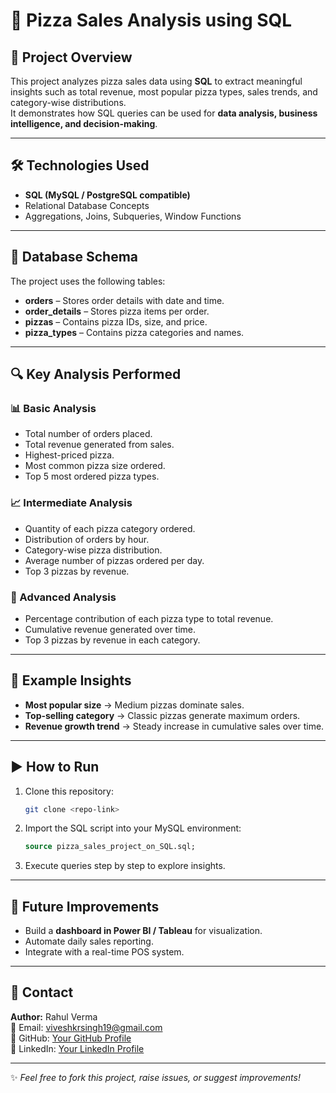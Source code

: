 # 🍕 Pizza Sales Analysis using SQL

## 📌 Project Overview
This project analyzes pizza sales data using **SQL** to extract meaningful insights such as total revenue, most popular pizza types, sales trends, and category-wise distributions.  
It demonstrates how SQL queries can be used for **data analysis, business intelligence, and decision-making**.

---

## 🛠️ Technologies Used
- **SQL (MySQL / PostgreSQL compatible)**
- Relational Database Concepts
- Aggregations, Joins, Subqueries, Window Functions

---

## 📂 Database Schema
The project uses the following tables:
- **orders** – Stores order details with date and time.  
- **order_details** – Stores pizza items per order.  
- **pizzas** – Contains pizza IDs, size, and price.  
- **pizza_types** – Contains pizza categories and names.  

---

## 🔍 Key Analysis Performed

### 📊 Basic Analysis
- Total number of orders placed.  
- Total revenue generated from sales.  
- Highest-priced pizza.  
- Most common pizza size ordered.  
- Top 5 most ordered pizza types.  

### 📈 Intermediate Analysis
- Quantity of each pizza category ordered.  
- Distribution of orders by hour.  
- Category-wise pizza distribution.  
- Average number of pizzas ordered per day.  
- Top 3 pizzas by revenue.  

### 🚀 Advanced Analysis
- Percentage contribution of each pizza type to total revenue.  
- Cumulative revenue generated over time.  
- Top 3 pizzas by revenue in each category.  

---

## 📑 Example Insights
- **Most popular size** → Medium pizzas dominate sales.  
- **Top-selling category** → Classic pizzas generate maximum orders.  
- **Revenue growth trend** → Steady increase in cumulative sales over time.  

---

## ▶️ How to Run
1. Clone this repository:  
   ```bash
   git clone <repo-link>
   ```
2. Import the SQL script into your MySQL environment:  
   ```sql
   source pizza_sales_project_on_SQL.sql;
   ```
3. Execute queries step by step to explore insights.

---

## 📌 Future Improvements
- Build a **dashboard in Power BI / Tableau** for visualization.  
- Automate daily sales reporting.  
- Integrate with a real-time POS system.  

---

## 📧 Contact
**Author:** Rahul Verma  
📩 Email: viveshkrsingh19@gmail.com  
🔗 GitHub: [Your GitHub Profile](#)  
🔗 LinkedIn: [Your LinkedIn Profile](#)  

---
✨ *Feel free to fork this project, raise issues, or suggest improvements!*
